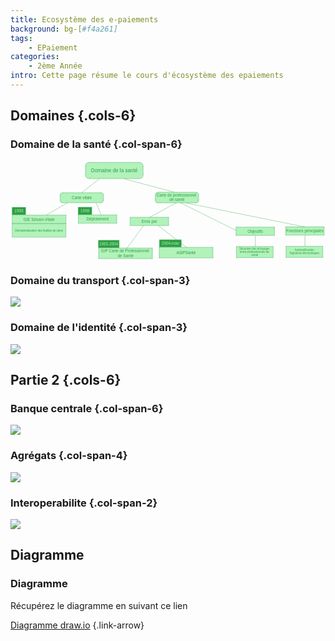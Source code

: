```yaml
---
title: Ecosystème des e-paiements
background: bg-[#f4a261]
tags:
    - EPaiement
categories:
    - 2ème Année
intro: Cette page résume le cours d'écosystème des epaiements
---
```


Domaines {.cols-6}
---

### Domaine de la santé {.col-span-6}

<svg version="1.1" xmlns="http://www.w3.org/2000/svg" viewBox="0 0 2230.0000203450522 701.1666539510093" style="width:100%">
  <!-- svg-source:excalidraw -->
  
  <defs>
    <style class="style-fonts">
      @font-face {
        font-family: "Virgil";
        src: url("https://excalidraw.com/Virgil.woff2");
      }
      @font-face {
        font-family: "Cascadia";
        src: url("https://excalidraw.com/Cascadia.woff2");
      }
    </style>
    
  </defs>
  <g stroke-linecap="round" transform="translate(530.6669311523436 10) rotate(0 204.00009155273438 57.33336130777991)"><path d="M28.67 0 L379.33 0 L386.05 0.45 L391.88 1.79 L396.8 4.03 L400.83 7.17 L403.97 11.2 L406.21 16.13 L407.55 21.95 L408 86 L407.55 92.72 L406.21 98.54 L403.97 103.47 L400.83 107.5 L396.8 110.64 L391.88 112.88 L386.05 114.22 L379.33 114.67 L28.67 114.67 L21.95 114.22 L16.13 112.88 L11.2 110.64 L7.17 107.5 L4.03 103.47 L1.79 98.54 L0.45 92.72 L0.45 21.95 L1.79 16.13 L4.03 11.2 L7.17 7.17 L11.2 4.03 L16.13 1.79 L21.95 0.45 L28.67 0" stroke="none" stroke-width="0" fill="#b2f2bb"></path><path d="M28.67 0 M28.67 0 C147.99 0, 267.32 0, 379.33 0 M28.67 0 C118.91 0, 209.15 0, 379.33 0 M379.33 0 C398.44 0, 408 9.56, 408 28.67 M379.33 0 C398.44 0, 408 9.56, 408 28.67 M408 28.67 C408 48.72, 408 68.77, 408 86 M408 28.67 C408 50.79, 408 72.91, 408 86 M408 86 C408 105.11, 398.44 114.67, 379.33 114.67 M408 86 C408 105.11, 398.44 114.67, 379.33 114.67 M379.33 114.67 C284.47 114.67, 189.6 114.67, 28.67 114.67 M379.33 114.67 C244.62 114.67, 109.91 114.67, 28.67 114.67 M28.67 114.67 C9.56 114.67, 0 105.11, 0 86 M28.67 114.67 C9.56 114.67, 0 105.11, 0 86 M0 86 C0 73.48, 0 60.96, 0 28.67 M0 86 C0 63.38, 0 40.76, 0 28.67 M0 28.67 C0 9.56, 9.56 0, 28.67 0 M0 28.67 C0 9.56, 9.56 0, 28.67 0" stroke="#2f9e44" stroke-width="1" fill="none"></path></g><g transform="translate(569.564483642578 46.63336130777998) rotate(0 165.1025390625 20.700000000000045)"><text x="165.1025390625" y="0" font-family="Helvetica, Segoe UI Emoji" font-size="36px" fill="#2f9e44" text-anchor="middle" style="white-space: pre;" direction="ltr" dominant-baseline="text-before-edge">Domaine de la santé</text></g><g stroke-linecap="round" transform="translate(12.333038330078239 382.6665878295905) rotate(0 190.00005086263025 30.000063578287495)"><path d="M0 0 L380 0 L380 60 L0 60" stroke="none" stroke-width="0" fill="#b2f2bb"></path><path d="M0 0 C80.92 0, 161.83 0, 380 0 M0 0 C103.78 0, 207.56 0, 380 0 M380 0 C380 22.07, 380 44.15, 380 60 M380 0 C380 12.96, 380 25.93, 380 60 M380 60 C253.22 60, 126.43 60, 0 60 M380 60 C254.57 60, 129.14 60, 0 60 M0 60 C0 38.88, 0 17.76, 0 0 M0 60 C0 44.12, 0 28.23, 0 0" stroke="#2f9e44" stroke-width="1" fill="none"></path></g><g transform="translate(91.32430013020848 396.566651407878) rotate(0 111.0087890625 16.100000000000023)"><text x="111.0087890625" y="0" font-family="Helvetica, Segoe UI Emoji" font-size="28px" fill="#2f9e44" text-anchor="middle" style="white-space: pre;" direction="ltr" dominant-baseline="text-before-edge">GIE Sésam-Vitale</text></g><g stroke-linecap="round" transform="translate(10 326.66655476888036) rotate(0 49.33334350585932 27.333323160807254)"><path d="M0 0 L98.67 0 L98.67 54.67 L0 54.67" stroke="none" stroke-width="0" fill="#2f9e44"></path><path d="M0 0 C27.26 0, 54.51 0, 98.67 0 M0 0 C34.08 0, 68.17 0, 98.67 0 M98.67 0 C98.67 13.95, 98.67 27.9, 98.67 54.67 M98.67 0 C98.67 13.26, 98.67 26.53, 98.67 54.67 M98.67 54.67 C71.93 54.67, 45.2 54.67, 0 54.67 M98.67 54.67 C65.47 54.67, 32.27 54.67, 0 54.67 M0 54.67 C0 42.82, 0 30.98, 0 0 M0 54.67 C0 36.04, 0 17.41, 0 0" stroke="#b2f2bb" stroke-width="1" fill="none"></path></g><g transform="translate(28.188812255859375 337.8998779296876) rotate(0 31.14453125 16.100000000000023)"><text x="31.14453125" y="0" font-family="Helvetica, Segoe UI Emoji" font-size="28px" fill="#b2f2bb" text-anchor="middle" style="white-space: pre;" direction="ltr" dominant-baseline="text-before-edge">1993</text></g><g stroke-linecap="round" transform="translate(12.000040690103674 444.3333943684893) rotate(0 190 47.333323160807254)"><path d="M0 0 L380 0 L380 94.67 L0 94.67" stroke="none" stroke-width="0" fill="#b2f2bb"></path><path d="M0 0 C137.1 0, 274.2 0, 380 0 M0 0 C116.01 0, 232.02 0, 380 0 M380 0 C380 26.43, 380 52.86, 380 94.67 M380 0 C380 32.53, 380 65.06, 380 94.67 M380 94.67 C267.43 94.67, 154.87 94.67, 0 94.67 M380 94.67 C234.12 94.67, 88.24 94.67, 0 94.67 M0 94.67 C0 73.67, 0 52.68, 0 0 M0 94.67 C0 68.21, 0 41.75, 0 0" stroke="#2f9e44" stroke-width="1" fill="none"></path></g><g transform="translate(31.912150065103674 480.1667175292964) rotate(0 170.087890625 11.5)"><text x="170.087890625" y="0" font-family="Helvetica, Segoe UI Emoji" font-size="20px" fill="#2f9e44" text-anchor="middle" style="white-space: pre;" direction="ltr" dominant-baseline="text-before-edge">Dématérialisation des feuilles de soins</text></g><g stroke-linecap="round"><g transform="translate(254.66666666666617 381.6667175292964) rotate(0 75.33330281575525 -43.33333333333326)"><path d="M0 0 C37.48 -21.56, 74.97 -43.12, 150.67 -86.67 M0 0 C33.21 -19.1, 66.41 -38.2, 150.67 -86.67" stroke="#2f9e44" stroke-width="1" fill="none"></path></g></g><mask></mask><g stroke-linecap="round" transform="translate(351.33328247070256 224.66678619384743) rotate(0 153.33343505859375 35.333366394042855)"><path d="M17.67 0 L293.14 0.28 L296.73 1.1 L302.25 4.42 L305.56 9.94 L306.67 17.67 L306.39 57.14 L305.56 60.73 L302.25 66.25 L296.73 69.56 L289 70.67 L13.53 70.39 L9.94 69.56 L4.42 66.25 L1.1 60.73 L0 53 L0 17.67 L1.1 9.94 L4.42 4.42 L9.94 1.1 L17.67 0" stroke="none" stroke-width="0" fill="#b2f2bb"></path><path d="M17.67 0 M17.67 0 C97.19 0, 176.71 0, 289 0 M17.67 0 C111.72 0, 205.77 0, 289 0 M289 0 C300.78 0, 306.67 5.89, 306.67 17.67 M289 0 C300.78 0, 306.67 5.89, 306.67 17.67 M306.67 17.67 C306.67 25.21, 306.67 32.76, 306.67 53 M306.67 17.67 C306.67 28.66, 306.67 39.66, 306.67 53 M306.67 53 C306.67 64.78, 300.78 70.67, 289 70.67 M306.67 53 C306.67 64.78, 300.78 70.67, 289 70.67 M289 70.67 C216.71 70.67, 144.42 70.67, 17.67 70.67 M289 70.67 C205.57 70.67, 122.13 70.67, 17.67 70.67 M17.67 70.67 C5.89 70.67, 0 64.78, 0 53 M17.67 70.67 C5.89 70.67, 0 64.78, 0 53 M0 53 C0 42.81, 0 32.62, 0 17.67 M0 53 C0 43.38, 0 33.75, 0 17.67 M0 17.67 C0 5.89, 5.89 0, 17.67 0 M0 17.67 C0 5.89, 5.89 0, 17.67 0" stroke="#2f9e44" stroke-width="1" fill="none"></path></g><g transform="translate(433.8600769042963 243.90015258789026) rotate(0 70.806640625 16.100000000000023)"><text x="70.806640625" y="0" font-family="Helvetica, Segoe UI Emoji" font-size="28px" fill="#2f9e44" text-anchor="middle" style="white-space: pre;" direction="ltr" dominant-baseline="text-before-edge">Carte vitale</text></g><g stroke-linecap="round" transform="translate(480.1663258870436 381.83336130778) rotate(0 136.000010172526 29.333381652831804)"><path d="M0 0 L272 0 L272 58.67 L0 58.67" stroke="none" stroke-width="0" fill="#b2f2bb"></path><path d="M0 0 C76.49 0, 152.98 0, 272 0 M0 0 C105.79 0, 211.59 0, 272 0 M272 0 C272 16.8, 272 33.6, 272 58.67 M272 0 C272 18.37, 272 36.74, 272 58.67 M272 58.67 C183.96 58.67, 95.91 58.67, 0 58.67 M272 58.67 C166.23 58.67, 60.46 58.67, 0 58.67 M0 58.67 C0 43.08, 0 27.49, 0 0 M0 58.67 C0 45.99, 0 33.32, 0 0" stroke="#2f9e44" stroke-width="1" fill="none"></path></g><g transform="translate(537.5667266845697 395.0667429606119) rotate(0 78.599609375 16.100000000000023)"><text x="78.599609375" y="0" font-family="Helvetica, Segoe UI Emoji" font-size="28px" fill="#2f9e44" text-anchor="middle" style="white-space: pre;" direction="ltr" dominant-baseline="text-before-edge">Déploiement</text></g><g stroke-linecap="round" transform="translate(477.83328755696505 325.8333282470701) rotate(0 49.333343505859375 27.333323160807254)"><path d="M0 0 L98.67 0 L98.67 54.67 L0 54.67" stroke="none" stroke-width="0" fill="#2f9e44"></path><path d="M0 0 C26.07 0, 52.15 0, 98.67 0 M0 0 C36.73 0, 73.46 0, 98.67 0 M98.67 0 C98.67 20.84, 98.67 41.69, 98.67 54.67 M98.67 0 C98.67 15.87, 98.67 31.73, 98.67 54.67 M98.67 54.67 C72.38 54.67, 46.09 54.67, 0 54.67 M98.67 54.67 C77.12 54.67, 55.57 54.67, 0 54.67 M0 54.67 C0 38.28, 0 21.89, 0 0 M0 54.67 C0 37.97, 0 21.27, 0 0" stroke="#b2f2bb" stroke-width="1" fill="none"></path></g><g transform="translate(496.0220998128244 337.0666514078773) rotate(0 31.14453125 16.100000000000023)"><text x="31.14453125" y="0" font-family="Helvetica, Segoe UI Emoji" font-size="28px" fill="#b2f2bb" text-anchor="middle" style="white-space: pre;" direction="ltr" dominant-baseline="text-before-edge">1998</text></g><g stroke-linecap="round"><g transform="translate(607.9999999999994 300.33350626627566) rotate(0 16.666666666666742 40.66668192545569)"><path d="M0 0 C11.22 27.38, 22.44 54.76, 33.33 81.33 M0 0 C8.28 20.21, 16.57 40.42, 33.33 81.33" stroke="#2f9e44" stroke-width="1" fill="none"></path></g></g><mask></mask><g stroke-linecap="round"><g transform="translate(627.9999999999994 126.66671752929665) rotate(0 -62.66667683919263 49.333343505859375)"><path d="M0 0 C-40.1 31.57, -80.21 63.14, -125.33 98.67 M0 0 C-47.08 37.07, -94.17 74.13, -125.33 98.67" stroke="#2f9e44" stroke-width="1" fill="none"></path></g></g><mask></mask><g stroke-linecap="round" transform="translate(1025.3333740234375 221.33340199788358) rotate(0 153.33343505859364 37.5)"><path d="M18.75 0 L292.31 0.29 L296.12 1.17 L301.98 4.69 L305.49 10.55 L306.67 18.75 L306.37 60.64 L305.49 64.45 L301.98 70.31 L296.12 73.83 L287.92 75 L14.36 74.71 L7.32 72.36 L4.69 70.31 L1.17 64.45 L0 56.25 L0 18.75 L1.17 10.55 L4.69 4.69 L10.55 1.17 L18.75 0" stroke="none" stroke-width="0" fill="#b2f2bb"></path><path d="M18.75 0 M18.75 0 C109.79 0, 200.83 0, 287.92 0 M18.75 0 C92.18 0, 165.6 0, 287.92 0 M287.92 0 C300.42 0, 306.67 6.25, 306.67 18.75 M287.92 0 C300.42 0, 306.67 6.25, 306.67 18.75 M306.67 18.75 C306.67 29.5, 306.67 40.25, 306.67 56.25 M306.67 18.75 C306.67 32.22, 306.67 45.68, 306.67 56.25 M306.67 56.25 C306.67 68.75, 300.42 75, 287.92 75 M306.67 56.25 C306.67 68.75, 300.42 75, 287.92 75 M287.92 75 C196.05 75, 104.19 75, 18.75 75 M287.92 75 C233.45 75, 178.98 75, 18.75 75 M18.75 75 C6.25 75, 0 68.75, 0 56.25 M18.75 75 C6.25 75, 0 68.75, 0 56.25 M0 56.25 C0 46.18, 0 36.11, 0 18.75 M0 56.25 C0 43.53, 0 30.82, 0 18.75 M0 18.75 C0 6.25, 6.25 0, 18.75 0 M0 18.75 C0 6.25, 6.25 0, 18.75 0" stroke="#2f9e44" stroke-width="1" fill="none"></path></g><g transform="translate(1033.9158325195312 226.63340199788354) rotate(0 144.7509765625 32.200000000000045)"><text x="144.7509765625" y="0" font-family="Helvetica, Segoe UI Emoji" font-size="28px" fill="#2f9e44" text-anchor="middle" style="white-space: pre;" direction="ltr" dominant-baseline="text-before-edge">Carte de professionnel </text><text x="144.7509765625" y="32.199999999999996" font-family="Helvetica, Segoe UI Emoji" font-size="28px" fill="#2f9e44" text-anchor="middle" style="white-space: pre;" direction="ltr" dominant-baseline="text-before-edge">de santé</text></g><g stroke-linecap="round" transform="translate(624.5002288818354 616.1666539510093) rotate(0 190.00005086263025 37.5)"><path d="M0 0 L380 0 L380 75 L0 75" stroke="none" stroke-width="0" fill="#b2f2bb"></path><path d="M0 0 C146.4 0, 292.8 0, 380 0 M0 0 C122.29 0, 244.58 0, 380 0 M380 0 C380 20.31, 380 40.62, 380 75 M380 0 C380 20.73, 380 41.46, 380 75 M380 75 C263.06 75, 146.12 75, 0 75 M380 75 C299.66 75, 219.32 75, 0 75 M0 75 C0 57.16, 0 39.32, 0 0 M0 75 C0 54.27, 0 33.54, 0 0" stroke="#2f9e44" stroke-width="1" fill="none"></path></g><g transform="translate(640.1907094319655 621.4666539510092) rotate(0 174.3095703125 32.200000000000045)"><text x="174.3095703125" y="0" font-family="Helvetica, Segoe UI Emoji" font-size="28px" fill="#2f9e44" text-anchor="middle" style="white-space: pre;" direction="ltr" dominant-baseline="text-before-edge">GIP Carte de Professionnel </text><text x="174.3095703125" y="32.199999999999996" font-family="Helvetica, Segoe UI Emoji" font-size="28px" fill="#2f9e44" text-anchor="middle" style="white-space: pre;" direction="ltr" dominant-baseline="text-before-edge">de Santé</text></g><g stroke-linecap="round" transform="translate(620.8339792887365 560.1666208902993) rotate(0 74.66669718424475 27.333323160807254)"><path d="M0 0 L149.33 0 L149.33 54.67 L0 54.67" stroke="none" stroke-width="0" fill="#2f9e44"></path><path d="M0 0 C41.09 0, 82.18 0, 149.33 0 M0 0 C40.82 0, 81.63 0, 149.33 0 M149.33 0 C149.33 18.17, 149.33 36.35, 149.33 54.67 M149.33 0 C149.33 14.75, 149.33 29.51, 149.33 54.67 M149.33 54.67 C96.39 54.67, 43.45 54.67, 0 54.67 M149.33 54.67 C98.44 54.67, 47.55 54.67, 0 54.67 M0 54.67 C0 34.68, 0 14.7, 0 0 M0 54.67 C0 43.22, 0 31.78, 0 0" stroke="#b2f2bb" stroke-width="1" fill="none"></path></g><g transform="translate(628.5495045979811 571.3999440511066) rotate(0 66.951171875 16.100000000000023)"><text x="66.951171875" y="0" font-family="Helvetica, Segoe UI Emoji" font-size="28px" fill="#b2f2bb" text-anchor="middle" style="white-space: pre;" direction="ltr" dominant-baseline="text-before-edge">1993-2004</text></g><g stroke-linecap="round" transform="translate(847.0000915527343 398.3332951863606) rotate(0 136.00001017252612 29.333381652831804)"><path d="M0 0 L272 0 L272 58.67 L0 58.67" stroke="none" stroke-width="0" fill="#b2f2bb"></path><path d="M0 0 C84.66 0, 169.33 0, 272 0 M0 0 C71.9 0, 143.79 0, 272 0 M272 0 C272 20.7, 272 41.4, 272 58.67 M272 0 C272 19.22, 272 38.44, 272 58.67 M272 58.67 C209.98 58.67, 147.96 58.67, 0 58.67 M272 58.67 C213.31 58.67, 154.62 58.67, 0 58.67 M0 58.67 C0 37.25, 0 15.83, 0 0 M0 58.67 C0 38.41, 0 18.16, 0 0" stroke="#2f9e44" stroke-width="1" fill="none"></path></g><g transform="translate(927.7657267252604 411.5666768391925) rotate(0 55.234375 16.100000000000023)"><text x="55.234375" y="0" font-family="Helvetica, Segoe UI Emoji" font-size="28px" fill="#2f9e44" text-anchor="middle" style="white-space: pre;" direction="ltr" dominant-baseline="text-before-edge">Emis par</text></g><g stroke-linecap="round"><g transform="translate(1173.3332519531245 296.000061035156) rotate(0 -93.99993896484364 51.33331298828125)"><path d="M0 0 C-58.38 31.88, -116.76 63.76, -188 102.67 M0 0 C-48.48 26.47, -96.95 52.95, -188 102.67" stroke="#2f9e44" stroke-width="1" fill="none"></path></g></g><mask></mask><g stroke-linecap="round"><g transform="translate(941.3333333333331 457.33347574869754) rotate(0 -57.99997965494799 79.33326721191406)"><path d="M0 0 C-42.58 58.24, -85.16 116.48, -116 158.67 M0 0 C-32.85 44.93, -65.7 89.86, -116 158.67" stroke="#2f9e44" stroke-width="1" fill="none"></path></g></g><mask></mask><g stroke-linecap="round" transform="translate(1052.8331553141275 611.1666730244951) rotate(0 190.00005086263025 37.5)"><path d="M0 0 L380 0 L380 75 L0 75" stroke="none" stroke-width="0" fill="#b2f2bb"></path><path d="M0 0 C144.2 0, 288.39 0, 380 0 M0 0 C114.64 0, 229.28 0, 380 0 M380 0 C380 24.47, 380 48.94, 380 75 M380 0 C380 19.02, 380 38.03, 380 75 M380 75 C264.14 75, 148.27 75, 0 75 M380 75 C259.1 75, 138.21 75, 0 75 M0 75 C0 45.67, 0 16.33, 0 0 M0 75 C0 56.83, 0 38.66, 0 0" stroke="#2f9e44" stroke-width="1" fill="none"></path></g><g transform="translate(1174.3439483642578 632.5666730244952) rotate(0 68.4892578125 16.100000000000023)"><text x="68.4892578125" y="0" font-family="Helvetica, Segoe UI Emoji" font-size="28px" fill="#2f9e44" text-anchor="middle" style="white-space: pre;" direction="ltr" dominant-baseline="text-before-edge">ASIPSanté</text></g><g stroke-linecap="round" transform="translate(1053.1667429606118 556.4999529520665) rotate(0 78.66673787434888 26.833302815755133)"><path d="M0 0 L157.33 0 L157.33 53.67 L0 53.67" stroke="none" stroke-width="0" fill="#2f9e44"></path><path d="M0 0 C55.97 0, 111.94 0, 157.33 0 M0 0 C57.97 0, 115.93 0, 157.33 0 M157.33 0 C157.33 11.58, 157.33 23.16, 157.33 53.67 M157.33 0 C157.33 12.25, 157.33 24.5, 157.33 53.67 M157.33 53.67 C100.32 53.67, 43.31 53.67, 0 53.67 M157.33 53.67 C119.44 53.67, 81.55 53.67, 0 53.67 M0 53.67 C0 33.34, 0 13.01, 0 0 M0 53.67 C0 37.47, 0 21.28, 0 0" stroke="#b2f2bb" stroke-width="1" fill="none"></path></g><g transform="translate(1070.344223022461 567.2332557678217) rotate(0 61.4892578125 16.100000000000023)"><text x="61.4892578125" y="0" font-family="Helvetica, Segoe UI Emoji" font-size="28px" fill="#b2f2bb" text-anchor="middle" style="white-space: pre;" direction="ltr" dominant-baseline="text-before-edge">2004-now</text></g><g stroke-linecap="round"><g transform="translate(1045.333170572916 457.33327229817655) rotate(0 100.66670735677098 77.33334859212243)"><path d="M0 0 C75.93 58.33, 151.86 116.66, 201.33 154.67 M0 0 C44.51 34.19, 89.02 68.39, 201.33 154.67" stroke="#2f9e44" stroke-width="1" fill="none"></path></g></g><mask></mask><g stroke-linecap="round"><g transform="translate(805.3331705729162 126.66666666666629) rotate(0 176.00006103515625 46.66666666666663)"><path d="M0 0 C76.78 20.36, 153.56 40.72, 352 93.33 M0 0 C74.51 19.76, 149.02 39.51, 352 93.33" stroke="#2f9e44" stroke-width="1" fill="none"></path></g></g><mask></mask><g stroke-linecap="round" transform="translate(1596.6666361490888 467.99983978271507) rotate(0 136.00001017252612 29.333381652831804)"><path d="M0 0 L272 0 L272 58.67 L0 58.67" stroke="none" stroke-width="0" fill="#b2f2bb"></path><path d="M0 0 C105.11 0, 210.23 0, 272 0 M0 0 C73.02 0, 146.04 0, 272 0 M272 0 C272 12.2, 272 24.4, 272 58.67 M272 0 C272 20.17, 272 40.33, 272 58.67 M272 58.67 C184.98 58.67, 97.97 58.67, 0 58.67 M272 58.67 C180.78 58.67, 89.56 58.67, 0 58.67 M0 58.67 C0 45.78, 0 32.89, 0 0 M0 58.67 C0 46.39, 0 34.11, 0 0" stroke="#2f9e44" stroke-width="1" fill="none"></path></g><g transform="translate(1678.2047322591152 481.23322143554674) rotate(0 54.4619140625 16.100000000000023)"><text x="54.4619140625" y="0" font-family="Helvetica, Segoe UI Emoji" font-size="28px" fill="#2f9e44" text-anchor="middle" style="white-space: pre;" direction="ltr" dominant-baseline="text-before-edge">Objectifs</text></g><g stroke-linecap="round" transform="translate(1599.333160400391 605.3332901000974) rotate(0 130.00010172526027 39.5)"><path d="M0 0 L260 0 L260 79 L0 79" stroke="none" stroke-width="0" fill="#b2f2bb"></path><path d="M0 0 C55.96 0, 111.92 0, 260 0 M0 0 C88.29 0, 176.57 0, 260 0 M260 0 C260 17.28, 260 34.56, 260 79 M260 0 C260 17.28, 260 34.56, 260 79 M260 79 C201.87 79, 143.73 79, 0 79 M260 79 C157.69 79, 55.39 79, 0 79 M0 79 C0 55.43, 0 31.85, 0 0 M0 79 C0 60.8, 0 42.6, 0 0" stroke="#2f9e44" stroke-width="1" fill="none"></path></g><g transform="translate(1619.2697855631513 610.3332901000974) rotate(0 110.0634765625 34.5)"><text x="110.0634765625" y="0" font-family="Helvetica, Segoe UI Emoji" font-size="20px" fill="#2f9e44" text-anchor="middle" style="white-space: pre;" direction="ltr" dominant-baseline="text-before-edge">Sécuriser des échanges </text><text x="110.0634765625" y="23" font-family="Helvetica, Segoe UI Emoji" font-size="20px" fill="#2f9e44" text-anchor="middle" style="white-space: pre;" direction="ltr" dominant-baseline="text-before-edge">entre professionnels de </text><text x="110.0634765625" y="46" font-family="Helvetica, Segoe UI Emoji" font-size="20px" fill="#2f9e44" text-anchor="middle" style="white-space: pre;" direction="ltr" dominant-baseline="text-before-edge">santé</text></g><g stroke-linecap="round"><g transform="translate(1733.3333536783853 529.3332417805987) rotate(0 0 36.666717529296875)"><path d="M0 0 C0 16.18, 0 32.36, 0 73.33 M0 0 C0 22.59, 0 45.18, 0 73.33" stroke="#2f9e44" stroke-width="1" fill="none"></path></g></g><mask></mask><g stroke-linecap="round"><g transform="translate(1204.0000610351558 295.9999084472654) rotate(0 195.33335367838538 97.33332316080725)"><path d="M0 0 C124.32 61.95, 248.63 123.89, 390.67 194.67 M0 0 C83.46 41.59, 166.92 83.17, 390.67 194.67" stroke="#2f9e44" stroke-width="1" fill="none"></path></g></g><mask></mask><g stroke-linecap="round" transform="translate(1948 466.16651662190884) rotate(0 136.00001017252612 29.333381652831804)"><path d="M0 0 L272 0 L272 58.67 L0 58.67" stroke="none" stroke-width="0" fill="#b2f2bb"></path><path d="M0 0 C83.82 0, 167.63 0, 272 0 M0 0 C102.42 0, 204.84 0, 272 0 M272 0 C272 22.13, 272 44.27, 272 58.67 M272 0 C272 14.48, 272 28.97, 272 58.67 M272 58.67 C197.23 58.67, 122.46 58.67, 0 58.67 M272 58.67 C170.37 58.67, 68.74 58.67, 0 58.67 M0 58.67 C0 41.53, 0 24.39, 0 0 M0 58.67 C0 45.23, 0 31.8, 0 0" stroke="#2f9e44" stroke-width="1" fill="none"></path></g><g transform="translate(1952.4902445475263 479.3998982747405) rotate(0 131.509765625 16.100000000000023)"><text x="131.509765625" y="0" font-family="Helvetica, Segoe UI Emoji" font-size="28px" fill="#2f9e44" text-anchor="middle" style="white-space: pre;" direction="ltr" dominant-baseline="text-before-edge">Fonctions principales</text></g><g stroke-linecap="round" transform="translate(1950.6665242513027 603.4999669392907) rotate(0 130.00010172526027 39.5)"><path d="M0 0 L260 0 L260 79 L0 79" stroke="none" stroke-width="0" fill="#b2f2bb"></path><path d="M0 0 C83.51 0, 167.01 0, 260 0 M0 0 C60.31 0, 120.63 0, 260 0 M260 0 C260 19.73, 260 39.46, 260 79 M260 0 C260 22.46, 260 44.92, 260 79 M260 79 C180.31 79, 100.62 79, 0 79 M260 79 C191.31 79, 122.61 79, 0 79 M0 79 C0 55.78, 0 32.56, 0 0 M0 79 C0 49.27, 0 19.54, 0 0" stroke="#2f9e44" stroke-width="1" fill="none"></path></g><g transform="translate(1975.598266601563 619.9999669392907) rotate(0 105.068359375 23)"><text x="105.068359375" y="0" font-family="Helvetica, Segoe UI Emoji" font-size="20px" fill="#2f9e44" text-anchor="middle" style="white-space: pre;" direction="ltr" dominant-baseline="text-before-edge">Authentification</text><text x="105.068359375" y="23" font-family="Helvetica, Segoe UI Emoji" font-size="20px" fill="#2f9e44" text-anchor="middle" style="white-space: pre;" direction="ltr" dominant-baseline="text-before-edge">Signature électroniques</text></g><g stroke-linecap="round"><g transform="translate(2084.666717529297 527.4999186197922) rotate(0 0 36.666717529296875)"><path d="M0 0 C0 24.68, 0 49.36, 0 73.33 M0 0 C0 23.24, 0 46.47, 0 73.33" stroke="#2f9e44" stroke-width="1" fill="none"></path></g></g><mask></mask><g stroke-linecap="round"><g transform="translate(1245.3333231608071 297.3332722981779) rotate(0 418.6667378743489 84.66667175292969)"><path d="M0 0 C318.65 64.44, 637.3 128.88, 837.33 169.33 M0 0 C245.66 49.68, 491.31 99.36, 837.33 169.33" stroke="#2f9e44" stroke-width="1" fill="none"></path></g></g><mask></mask></svg>

### Domaine du transport {.col-span-3}

<img src="assets/image/epaiement/EPaiementSchemaTransport.png">

### Domaine de l'identité {.col-span-3}

<img src="assets/image/epaiement/EPaiementSchemaIdentite.png">

Partie 2 {.cols-6}
---

### Banque centrale {.col-span-6}

<img src="assets/image/epaiement/EPaiementSchemaBanqueCentrale.png">

### Agrégats {.col-span-4}

<img src="assets/image/epaiement/EPaiementSchemaAgregats.png">

### Interoperabilite {.col-span-2}

<img src="assets/image/epaiement/EPaiementSchemaInteroperabilite.png">

Diagramme
---

### Diagramme

Récupérez le diagramme en suivant ce lien 

[Diagramme draw.io](https://nextcloud.alexisl.fr/s/ANQbD4twDteY9dS) {.link-arrow}